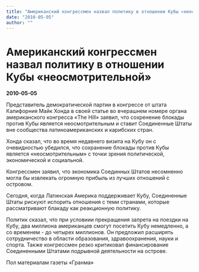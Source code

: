 ```yaml
---
title: "Американский конгрессмен назвал политику в отношении Кубы «неосмотрительной»"
date: "2010-05-05"
author: ""
---
```


# Американский конгрессмен назвал политику в отношении Кубы «неосмотрительной»

**2010-05-05** 

Представитель демократической партии в конгрессе от штата Калифорния Майк Хонда в своей статье во вчерашнем номере органа американского конгресса «The Hill» заявил, что сохренение блокады против Кубы является неосмотрительным и ставит Соединенные Штаты вне сообщества латиноамериканских и карибских стран.

Хонда сказал, что во время недавнего визита на Кубу он с очевидностью убедился, что сохранение блокады против Кубы является «неосмотрительным» с точки зрения политической, экономической и социальной.

Конгрессмен заявил, что экономика Соединных Штатов несомненно могла бы извлекать огромную прибыль из лучших отношений с островом.

Сегодня, когда Латинская Америка поддерживает Кубу, Соединенные Штаты рискуют испорить отношения с теми странами, которые рассматривают блакаду как реакционную политику.

Политик сказал, что при условиии прекращения запрета на поездки на Кубу, два миллиона американцев смогут посетить Кубу немедленно, а со временем - до четырех миллионов. Он предложил расширять сотрудничество в области образования, здравоохранения, науки и спорта. Также конгрессмен резко критиковал финансирование Соединенными Штатами подрывной деятельности на острове.

Пол материалам газеты «Гранма»